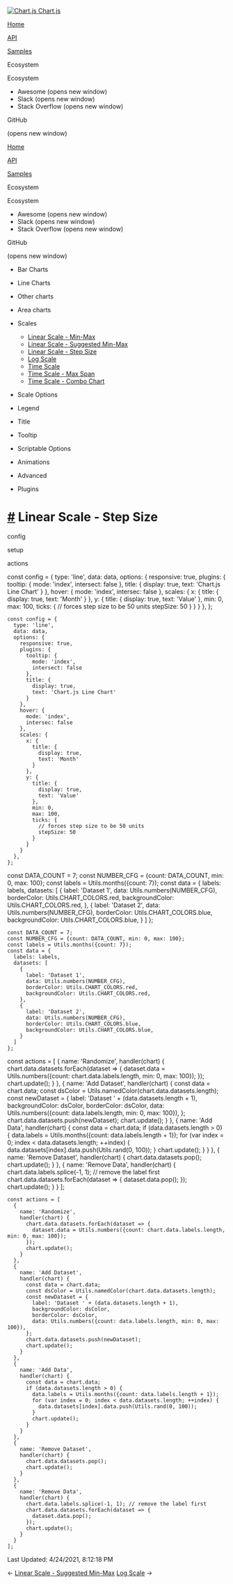 <a href="/docs/3.2.0/" class="home-link router-link-active"><img src="/docs/3.2.0/favicon.ico" alt="Chart.js" class="logo" /> <span class="site-name can-hide">Chart.js</span></a>

<a href="/docs/3.2.0/" class="nav-link">Home</a>

<a href="/docs/3.2.0/api/" class="nav-link">API</a>

<a href="/docs/3.2.0/samples/" class="nav-link router-link-active">Samples</a>

<span class="title">Ecosystem</span> <span class="arrow down"></span>

<span class="title">Ecosystem</span> <span class="arrow right"></span>

-   Awesome
    <span class="sr-only">(opens new window)</span>
-   Slack
    <span class="sr-only">(opens new window)</span>
-   Stack Overflow
    <span class="sr-only">(opens new window)</span>

GitHub

<span class="sr-only">(opens new window)</span>

<a href="/docs/3.2.0/" class="nav-link">Home</a>

<a href="/docs/3.2.0/api/" class="nav-link">API</a>

<a href="/docs/3.2.0/samples/" class="nav-link router-link-active">Samples</a>

<span class="title">Ecosystem</span> <span class="arrow down"></span>

<span class="title">Ecosystem</span> <span class="arrow right"></span>

-   Awesome
    <span class="sr-only">(opens new window)</span>
-   Slack
    <span class="sr-only">(opens new window)</span>
-   Stack Overflow
    <span class="sr-only">(opens new window)</span>

GitHub

<span class="sr-only">(opens new window)</span>

-   Bar Charts <span class="arrow right"></span>

-   Line Charts <span class="arrow right"></span>

-   Other charts <span class="arrow right"></span>

-   Area charts <span class="arrow right"></span>

-   Scales <span class="arrow down"></span>

    -   <a href="/docs/3.2.0/samples/scales/linear-min-max.html" class="sidebar-link">Linear Scale - Min-Max</a>
    -   <a href="/docs/3.2.0/samples/scales/linear-min-max-suggested.html" class="sidebar-link">Linear Scale - Suggested Min-Max</a>
    -   <a href="/docs/3.2.0/samples/scales/linear-step-size.html" class="active sidebar-link">Linear Scale - Step Size</a>
    -   <a href="/docs/3.2.0/samples/scales/log.html" class="sidebar-link">Log Scale</a>
    -   <a href="/docs/3.2.0/samples/scales/time-line.html" class="sidebar-link">Time Scale</a>
    -   <a href="/docs/3.2.0/samples/scales/time-max-span.html" class="sidebar-link">Time Scale - Max Span</a>
    -   <a href="/docs/3.2.0/samples/scales/time-combo.html" class="sidebar-link">Time Scale - Combo Chart</a>

-   Scale Options <span class="arrow right"></span>

-   Legend <span class="arrow right"></span>

-   Title <span class="arrow right"></span>

-   Tooltip <span class="arrow right"></span>

-   Scriptable Options <span class="arrow right"></span>

-   Animations <span class="arrow right"></span>

-   Advanced <span class="arrow right"></span>

-   Plugins <span class="arrow right"></span>

<a href="#linear-scale-step-size" class="header-anchor">#</a> Linear Scale - Step Size
======================================================================================

config

setup

actions

<a href="https://github.com/chartjs/Chart.js/blob/master/docs/samples/scales/linear-step-size.md" class="code-editor-tool fab fa-github fa-lg" title="View on GitHub"></a>

const config = { type: 'line', data: data, options: { responsive: true, plugins: { tooltip: { mode: 'index', intersect: false }, title: { display: true, text: 'Chart.js Line Chart' } }, hover: { mode: 'index', intersec: false }, scales: { x: { title: { display: true, text: 'Month' } }, y: { title: { display: true, text: 'Value' }, min: 0, max: 100, ticks: { // forces step size to be 50 units stepSize: 50 } } } }, };

    const config = {
      type: 'line',
      data: data,
      options: {
        responsive: true,
        plugins: {
          tooltip: {
            mode: 'index',
            intersect: false
          },
          title: {
            display: true,
            text: 'Chart.js Line Chart'
          }
        },
        hover: {
          mode: 'index',
          intersec: false
        },
        scales: {
          x: {
            title: {
              display: true,
              text: 'Month'
            }
          },
          y: {
            title: {
              display: true,
              text: 'Value'
            },
            min: 0,
            max: 100,
            ticks: {
              // forces step size to be 50 units
              stepSize: 50
            }
          }
        }
      },
    };

const DATA\_COUNT = 7; const NUMBER\_CFG = {count: DATA\_COUNT, min: 0, max: 100}; const labels = Utils.months({count: 7}); const data = { labels: labels, datasets: \[ { label: 'Dataset 1', data: Utils.numbers(NUMBER\_CFG), borderColor: Utils.CHART\_COLORS.red, backgroundColor: Utils.CHART\_COLORS.red, }, { label: 'Dataset 2', data: Utils.numbers(NUMBER\_CFG), borderColor: Utils.CHART\_COLORS.blue, backgroundColor: Utils.CHART\_COLORS.blue, } \] };

    const DATA_COUNT = 7;
    const NUMBER_CFG = {count: DATA_COUNT, min: 0, max: 100};
    const labels = Utils.months({count: 7});
    const data = {
      labels: labels,
      datasets: [
        {
          label: 'Dataset 1',
          data: Utils.numbers(NUMBER_CFG),
          borderColor: Utils.CHART_COLORS.red,
          backgroundColor: Utils.CHART_COLORS.red,
        },
        {
          label: 'Dataset 2',
          data: Utils.numbers(NUMBER_CFG),
          borderColor: Utils.CHART_COLORS.blue,
          backgroundColor: Utils.CHART_COLORS.blue,
        }
      ]
    };

const actions = \[ { name: 'Randomize', handler(chart) { chart.data.datasets.forEach(dataset =&gt; { dataset.data = Utils.numbers({count: chart.data.labels.length, min: 0, max: 100}); }); chart.update(); } }, { name: 'Add Dataset', handler(chart) { const data = chart.data; const dsColor = Utils.namedColor(chart.data.datasets.length); const newDataset = { label: 'Dataset ' + (data.datasets.length + 1), backgroundColor: dsColor, borderColor: dsColor, data: Utils.numbers({count: data.labels.length, min: 0, max: 100}), }; chart.data.datasets.push(newDataset); chart.update(); } }, { name: 'Add Data', handler(chart) { const data = chart.data; if (data.datasets.length &gt; 0) { data.labels = Utils.months({count: data.labels.length + 1}); for (var index = 0; index &lt; data.datasets.length; ++index) { data.datasets\[index\].data.push(Utils.rand(0, 100)); } chart.update(); } } }, { name: 'Remove Dataset', handler(chart) { chart.data.datasets.pop(); chart.update(); } }, { name: 'Remove Data', handler(chart) { chart.data.labels.splice(-1, 1); // remove the label first chart.data.datasets.forEach(dataset =&gt; { dataset.data.pop(); }); chart.update(); } } \];

    const actions = [
      {
        name: 'Randomize',
        handler(chart) {
          chart.data.datasets.forEach(dataset => {
            dataset.data = Utils.numbers({count: chart.data.labels.length, min: 0, max: 100});
          });
          chart.update();
        }
      },
      {
        name: 'Add Dataset',
        handler(chart) {
          const data = chart.data;
          const dsColor = Utils.namedColor(chart.data.datasets.length);
          const newDataset = {
            label: 'Dataset ' + (data.datasets.length + 1),
            backgroundColor: dsColor,
            borderColor: dsColor,
            data: Utils.numbers({count: data.labels.length, min: 0, max: 100}),
          };
          chart.data.datasets.push(newDataset);
          chart.update();
        }
      },
      {
        name: 'Add Data',
        handler(chart) {
          const data = chart.data;
          if (data.datasets.length > 0) {
            data.labels = Utils.months({count: data.labels.length + 1});
            for (var index = 0; index < data.datasets.length; ++index) {
              data.datasets[index].data.push(Utils.rand(0, 100));
            }
            chart.update();
          }
        }
      },
      {
        name: 'Remove Dataset',
        handler(chart) {
          chart.data.datasets.pop();
          chart.update();
        }
      },
      {
        name: 'Remove Data',
        handler(chart) {
          chart.data.labels.splice(-1, 1); // remove the label first
          chart.data.datasets.forEach(dataset => {
            dataset.data.pop();
          });
          chart.update();
        }
      }
    ];

<span class="prefix">Last Updated:</span> <span class="time">4/24/2021, 8:12:18 PM</span>

<span class="prev"> ← <a href="/docs/3.2.0/samples/scales/linear-min-max-suggested.html" class="prev">Linear Scale - Suggested Min-Max</a> </span> <span class="next"> [Log Scale](/docs/3.2.0/samples/scales/log.html) → </span>
